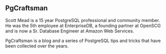 ## PgCraftsman

Scott Mead is a 15 year PostgreSQL professional and community member. He was the 5th employee at EnterpriseDB, a founding partner at OpenSCG and is now a Sr. Database Engineer at Amazon Web Services.

PgCraftsman is a blog and a series of PostgreSQL tips and tricks that have been collected over the years.
